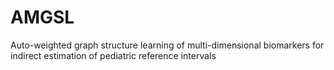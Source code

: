 # AMGSL
Auto-weighted graph structure learning of multi-dimensional biomarkers for indirect estimation of pediatric reference intervals
